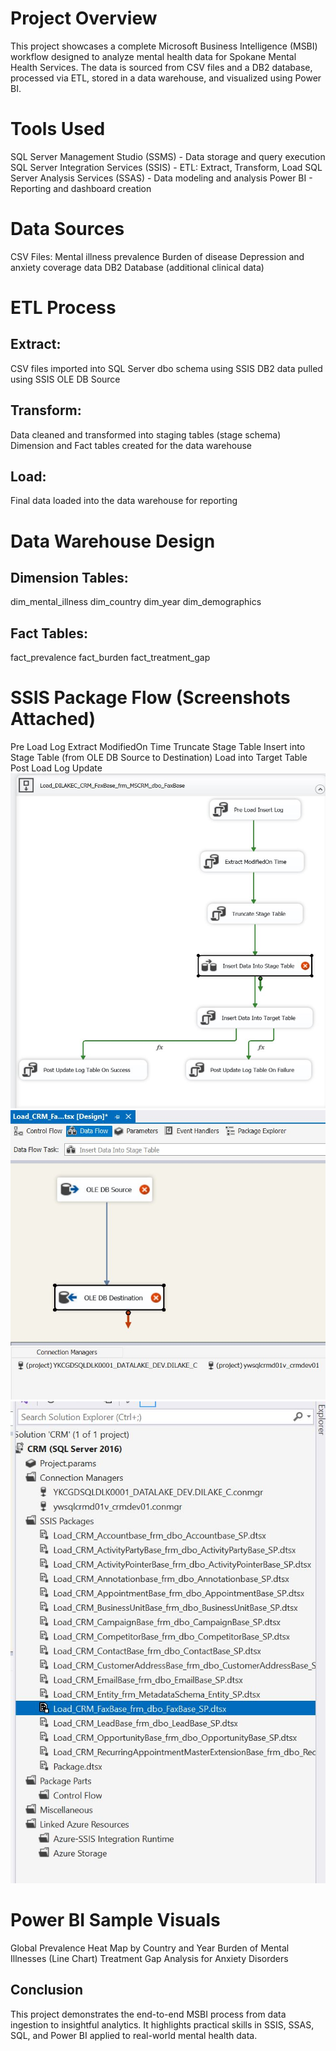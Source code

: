 # Project Overview
This project showcases a complete Microsoft Business Intelligence (MSBI) workflow designed to analyze mental health data for Spokane Mental Health Services. The data is sourced from CSV files and a DB2 database, processed via ETL, stored in a data warehouse, and visualized using Power BI.

# Tools Used
SQL Server Management Studio (SSMS) - Data storage and query execution
SQL Server Integration Services (SSIS) - ETL: Extract, Transform, Load
SQL Server Analysis Services (SSAS) - Data modeling and analysis
Power BI - Reporting and dashboard creation

# Data Sources
CSV Files:
Mental illness prevalence
Burden of disease
Depression and anxiety coverage data
DB2 Database (additional clinical data)

# ETL Process
## Extract:
CSV files imported into SQL Server dbo schema using SSIS
DB2 data pulled using SSIS OLE DB Source
## Transform:
Data cleaned and transformed into staging tables (stage schema)
Dimension and Fact tables created for the data warehouse
## Load:
Final data loaded into the data warehouse for reporting

# Data Warehouse Design
## Dimension Tables:
dim_mental_illness
dim_country
dim_year
dim_demographics

## Fact Tables:
fact_prevalence
fact_burden
fact_treatment_gap

# SSIS Package Flow (Screenshots Attached)
Pre Load Log
Extract ModifiedOn Time
Truncate Stage Table
Insert into Stage Table (from OLE DB Source to Destination)
Load into Target Table
Post Load Log Update
![screenshots](screenshots/stage_load-1.JPG)
![screenshots](screenshots/stage_load-2.JPG)
![screenshots](screenshots/stage_load-3.JPG)

# Power BI Sample Visuals
Global Prevalence Heat Map by Country and Year
Burden of Mental Illnesses (Line Chart)
Treatment Gap Analysis for Anxiety Disorders

## Conclusion
This project demonstrates the end-to-end MSBI process from data ingestion to insightful analytics. It highlights practical skills in SSIS, SSAS, SQL, and Power BI applied to real-world mental health data.
